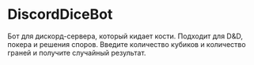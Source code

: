 # DiscordDiceBot
Бот для дискорд-сервера, который кидает кости. Подходит для D&amp;D, покера и решения споров. Введите количество кубиков и количество граней и получите случайный результат.
